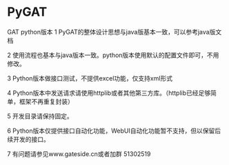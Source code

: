 # PyGAT
GAT python版本
1 PyGAT的整体设计思想与java版基本一致，可以参考java版文档

2  使用流程也基本与java版本一致。python版本使用默认的配置文件即可，不用修改。

3  Python版本做接口测试，不提供excel功能，仅支持xml形式

4  Python版本中发送请求请使用httplib或者其他第三方库。（httplib已经足够简单，框架不再重复封装）

5  开发目录请保持固定。

6   Python版本仅提供接口自动化功能，WebUI自动化功能暂不支持，但以保留后续开发的接口。

7  有问题请参见www.gateside.cn或者加群 51302519
